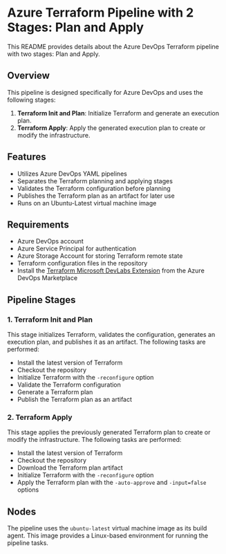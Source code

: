 # Azure Terraform Pipeline with 2 Stages: Plan and Apply

This README provides details about the Azure DevOps Terraform pipeline with two stages: Plan and Apply.

## Overview

This pipeline is designed specifically for Azure DevOps and uses the following stages:

1. **Terraform Init and Plan**: Initialize Terraform and generate an execution plan.
2. **Terraform Apply**: Apply the generated execution plan to create or modify the infrastructure.

## Features

- Utilizes Azure DevOps YAML pipelines
- Separates the Terraform planning and applying stages
- Validates the Terraform configuration before planning
- Publishes the Terraform plan as an artifact for later use
- Runs on an Ubuntu-Latest virtual machine image

## Requirements

- Azure DevOps account
- Azure Service Principal for authentication
- Azure Storage Account for storing Terraform remote state
- Terraform configuration files in the repository
- Install the [Terraform Microsoft DevLabs Extension](https://marketplace.visualstudio.com/items?itemName=ms-devlabs.custom-terraform-tasks&targetId=38d1a6f2-5cfa-416a-b5ca-23dcd7206c35&utm_source=vstsproduct&utm_medium=ExtHubManageList) from the Azure DevOps Marketplace

## Pipeline Stages

### 1. Terraform Init and Plan

This stage initializes Terraform, validates the configuration, generates an execution plan, and publishes it as an artifact. The following tasks are performed:

- Install the latest version of Terraform
- Checkout the repository
- Initialize Terraform with the `-reconfigure` option
- Validate the Terraform configuration
- Generate a Terraform plan
- Publish the Terraform plan as an artifact

### 2. Terraform Apply

This stage applies the previously generated Terraform plan to create or modify the infrastructure. The following tasks are performed:

- Install the latest version of Terraform
- Checkout the repository
- Download the Terraform plan artifact
- Initialize Terraform with the `-reconfigure` option
- Apply the Terraform plan with the `-auto-approve` and `-input=false` options

## Nodes

The pipeline uses the `ubuntu-latest` virtual machine image as its build agent. This image provides a Linux-based environment for running the pipeline tasks.

